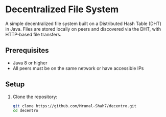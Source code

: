 # Decentralized File System

A simple decentralized file system built on a Distributed Hash Table (DHT) in Java. Files are stored locally on peers and discovered via the DHT, with HTTP-based file transfers.

## Prerequisites
- Java 8 or higher
- All peers must be on the same network or have accessible IPs

## Setup
1. Clone the repository:
   ```bash
   git clone https://github.com/Mrunal-Shah7/decentro.git
   cd decentro
